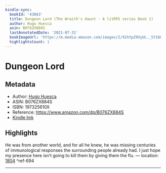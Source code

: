 ```yaml
---
kindle-sync:
  bookId: '43863'
  title: Dungeon Lord (The Wraith's Haunt - A litRPG series Book 1)
  author: Hugo Huesca
  asin: B076ZX884S
  lastAnnotatedDate: '2021-07-31'
  bookImageUrl: 'https://m.media-amazon.com/images/I/91htpZ9VyUL._SY160.jpg'
  highlightsCount: 1
---
```

# Dungeon Lord
## Metadata
* Author: [Hugo Huesca](https://www.amazon.com/Hugo-Huesca/e/B01HSHFSTA/ref=dp_byline_cont_ebooks_1)
* ASIN: B076ZX884S
* ISBN: 197325610X
* Reference: https://www.amazon.com/dp/B076ZX884S
* [Kindle link](kindle://book?action=open&asin=B076ZX884S)

## Highlights
He was from another world, and for all he knew, he was missing centuries of immunological responses the surrounding people already had. I just hope my presence here isn’t going to kill them by giving them the flu. — location: [1804](kindle://book?action=open&asin=B076ZX884S&location=1804) ^ref-694

---
